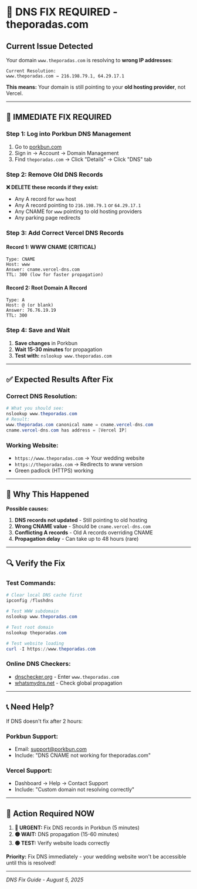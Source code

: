 # 🚨 DNS FIX REQUIRED - theporadas.com

## Current Issue Detected

Your domain `www.theporadas.com` is resolving to **wrong IP addresses**:

```
Current Resolution:
www.theporadas.com → 216.198.79.1, 64.29.17.1
```

**This means:** Your domain is still pointing to your **old hosting provider**, not Vercel.

---

## 🔧 **IMMEDIATE FIX REQUIRED**

### **Step 1: Log into Porkbun DNS Management**

1. Go to [porkbun.com](https://porkbun.com)
2. Sign in → Account → Domain Management
3. Find `theporadas.com` → Click "Details" → Click "DNS" tab

### **Step 2: Remove Old DNS Records**

**❌ DELETE these records if they exist:**

- Any A record for `www` host
- Any A record pointing to `216.198.79.1` or `64.29.17.1`
- Any CNAME for `www` pointing to old hosting providers
- Any parking page redirects

### **Step 3: Add Correct Vercel DNS Records**

#### **Record 1: WWW CNAME (CRITICAL)**

```
Type: CNAME
Host: www
Answer: cname.vercel-dns.com
TTL: 300 (low for faster propagation)
```

#### **Record 2: Root Domain A Record**

```
Type: A
Host: @ (or blank)
Answer: 76.76.19.19
TTL: 300
```

### **Step 4: Save and Wait**

1. **Save changes** in Porkbun
2. **Wait 15-30 minutes** for propagation
3. **Test with:** `nslookup www.theporadas.com`

---

## ✅ **Expected Results After Fix**

### **Correct DNS Resolution:**

```powershell
# What you should see:
nslookup www.theporadas.com
# Result:
www.theporadas.com canonical name = cname.vercel-dns.com
cname.vercel-dns.com has address = [Vercel IP]
```

### **Working Website:**

- `https://www.theporadas.com` → Your wedding website
- `https://theporadas.com` → Redirects to www version
- Green padlock (HTTPS) working

---

## 🚨 **Why This Happened**

**Possible causes:**

1. **DNS records not updated** - Still pointing to old hosting
2. **Wrong CNAME value** - Should be `cname.vercel-dns.com`
3. **Conflicting A records** - Old A records overriding CNAME
4. **Propagation delay** - Can take up to 48 hours (rare)

---

## 🔍 **Verify the Fix**

### **Test Commands:**

```powershell
# Clear local DNS cache first
ipconfig /flushdns

# Test WWW subdomain
nslookup www.theporadas.com

# Test root domain
nslookup theporadas.com

# Test website loading
curl -I https://www.theporadas.com
```

### **Online DNS Checkers:**

- [dnschecker.org](https://dnschecker.org) - Enter `www.theporadas.com`
- [whatsmydns.net](https://whatsmydns.net) - Check global propagation

---

## 📞 **Need Help?**

If DNS doesn't fix after 2 hours:

### **Porkbun Support:**

- Email: support@porkbun.com
- Include: "DNS CNAME not working for theporadas.com"

### **Vercel Support:**

- Dashboard → Help → Contact Support
- Include: "Custom domain not resolving correctly"

---

## 🎯 **Action Required NOW**

1. **🔴 URGENT:** Fix DNS records in Porkbun (5 minutes)
2. **🟡 WAIT:** DNS propagation (15-60 minutes)
3. **🟢 TEST:** Verify website loads correctly

**Priority:** Fix DNS immediately - your wedding website won't be accessible until this is resolved!

---

_DNS Fix Guide - August 5, 2025_
